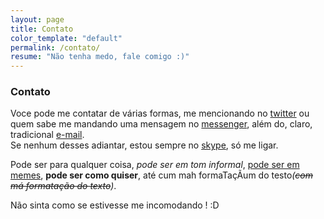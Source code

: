 ```yaml
---
layout: page
title: Contato
color_template: "default"
permalink: /contato/
resume: "Não tenha medo, fale comigo :)"
---
```


<h3>Contato</h3>
<p>Voce pode me contatar de várias formas, me mencionando no <a href="https://twitter.com/{{ site.twitter_username }}">twitter</a> ou quem sabe me mandando uma mensagem no <a href="https://www.facebook.com/{{ site.facebook_username }}">messenger</a>, além do, claro, tradicional <a href="mailto:{{ site.email }}">e-mail</a>.<br/>Se nenhum desses adiantar, estou sempre no <a href="skype:{{ site.skype_username }}?call">skype</a>, só me ligar.</p>
<p>Pode ser para qualquer coisa, <i>pode ser em tom informal</i>, <u>pode ser em memes</u>, <b>pode ser como quiser</b>, até cum mah formaTaçÃum do testo<i>(<strike>com má formatação do texto</strike>)</i>.</p>
<p>Não sinta como se estivesse me incomodando ! :D</p>